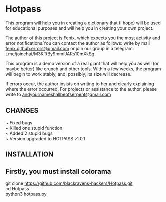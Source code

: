 # Hotpass
This program will help you in creating a dictionary that (I hope) will be used
for educational purposes and will help you in creating your own project.

The author of this project is Fenix, which expects you the most activity and 
error notifications.You can contact the author as follows: write by mail 
fenix.github.errors@gmail.com or join our group in a telegram:
t.me/joinchat/M3KTtBy9mmfJARs10mXkSg

This program is a demo version of a real giant that will help you as well 
(or maybe better) like crunch and other tools.
Within a few weeks, the program will begin to work stably, and, possibly,
its size will decrease.

If errors occur, the author insists on writing to her and clearly explaining
where the error occurred. For projects or assistance to the author, please 
write to andyournameshallbeofserpent@gmail.com


CHANGES
-------
~ Fixed bugs                                                                                                                                                                                                                                         
~ Killed one stupid function                                                                                   
~ Added 2 stupid bugs                                                                                               
~ Version upgraded to HOTPASS v1.0.1                                                                                        


INSTALLATION
------------

Firstly, you must install colorama
-----------------------------------

git clone https://github.com/blackravens-hackers/Hotpass.git                                                                          
cd Hotpass                                                                                                                                             
python3 hotpass.py                                                                                                                               














